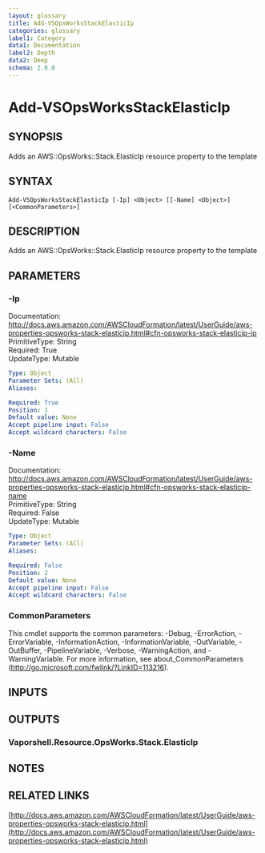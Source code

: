 ```yaml
---
layout: glossary
title: Add-VSOpsWorksStackElasticIp
categories: glossary
label1: Category
data1: Documentation
label2: Depth
data2: Deep
schema: 2.0.0
---
```


# Add-VSOpsWorksStackElasticIp

## SYNOPSIS
Adds an AWS::OpsWorks::Stack.ElasticIp resource property to the template

## SYNTAX

```
Add-VSOpsWorksStackElasticIp [-Ip] <Object> [[-Name] <Object>] [<CommonParameters>]
```

## DESCRIPTION
Adds an AWS::OpsWorks::Stack.ElasticIp resource property to the template

## PARAMETERS

### -Ip
Documentation: http://docs.aws.amazon.com/AWSCloudFormation/latest/UserGuide/aws-properties-opsworks-stack-elasticip.html#cfn-opsworks-stack-elasticip-ip    
PrimitiveType: String    
Required: True    
UpdateType: Mutable

```yaml
Type: Object
Parameter Sets: (All)
Aliases:

Required: True
Position: 1
Default value: None
Accept pipeline input: False
Accept wildcard characters: False
```

### -Name
Documentation: http://docs.aws.amazon.com/AWSCloudFormation/latest/UserGuide/aws-properties-opsworks-stack-elasticip.html#cfn-opsworks-stack-elasticip-name    
PrimitiveType: String    
Required: False    
UpdateType: Mutable

```yaml
Type: Object
Parameter Sets: (All)
Aliases:

Required: False
Position: 2
Default value: None
Accept pipeline input: False
Accept wildcard characters: False
```

### CommonParameters
This cmdlet supports the common parameters: -Debug, -ErrorAction, -ErrorVariable, -InformationAction, -InformationVariable, -OutVariable, -OutBuffer, -PipelineVariable, -Verbose, -WarningAction, and -WarningVariable.
For more information, see about_CommonParameters (http://go.microsoft.com/fwlink/?LinkID=113216).

## INPUTS

## OUTPUTS

### Vaporshell.Resource.OpsWorks.Stack.ElasticIp

## NOTES

## RELATED LINKS

[http://docs.aws.amazon.com/AWSCloudFormation/latest/UserGuide/aws-properties-opsworks-stack-elasticip.html](http://docs.aws.amazon.com/AWSCloudFormation/latest/UserGuide/aws-properties-opsworks-stack-elasticip.html)

